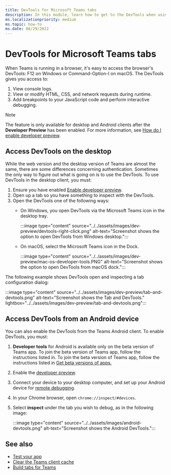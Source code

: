 ```yaml
---
title: DevTools for Microsoft Teams tabs
description: In this module, learn how to get to the DevTools when using the Microsoft Teams Desktop Client and debugging.
ms.localizationpriority: medium
ms.topic: how-to
ms.date: 08/29/2022
---
```


# DevTools for Microsoft Teams tabs

When Teams is running in a browser, it's easy to access the browser's DevTools: F12 on Windows or Command-Option-I on macOS. The DevTools gives you access to:

1. View console logs.
1. View or modify HTML, CSS, and network requests during runtime.
1. Add breakpoints to your JavaScript code and perform interactive debugging.

> [!NOTE]
> The feature is only available for desktop and Android clients after the **Developer Preview** has been enabled. For more information, see [How do I enable developer preview](~/resources/dev-preview/developer-preview-intro.md).

## Access DevTools on the desktop

While the web version and the desktop version of Teams are almost the same, there are some differences concerning authentication. Sometimes the only way to figure out what is going on is to use the DevTools. To use DevTools in the desktop client, you must:

1. Ensure you have enabled [Enable developer preview](../../resources/dev-preview/developer-preview-intro.md#enable-developer-preview).
1. Open up a tab so you have something to inspect with the DevTools.
1. Open the DevTools one of the following ways:
    * On Windows, you open DevTools via the Microsoft Teams icon in the desktop tray.

      :::image type="content" source="../../assets/images/dev-preview/devtools-right-click.png" alt-text="Screenshot shows the option to open DevTools from Windows desktop.":::

    * On macOS, select the Microsoft Teams icon in the Dock.

      :::image type="content" source="../../assets/images/dev-preview/mac-os-developer-tools.PNG" alt-text="Screenshot shows the option to open DevTools from macOS dock.":::

The following example shows DevTools open and inspecting a tab configuration dialog:

   :::image type="content" source="../../assets/images/dev-preview/tab-and-devtools.png" alt-text="Screenshot shows the Tab and DevTools." lightbox="../../assets/images/dev-preview/tab-and-devtools.png":::

## Access DevTools from an Android device

You can also enable the DevTools from the Teams Android client. To enable DevTools, you must:

1. **Developer tools** for Android is available only on the beta version of Teams app. To join the beta version of Teams app, follow the instructions listed in. To join the beta version of Teams app, follow the instructions listed in [Get beta versions of apps.](https://support.google.com/googleplay/answer/7003180?hl=en#:~:text=Get%20beta%20versions%20of%20apps)
1. Enable the [developer preview](~/resources/dev-preview/developer-preview-intro.md).
1. Connect your device to your desktop computer, and set up your Android device for [remote debugging](https://developers.google.com/web/tools/chrome-devtools/remote-debugging/).
1. In your Chrome browser, open `chrome://inspect/#devices`.
1. Select **inspect** under the tab you wish to debug, as in the following image:

   :::image type="content" source="../../assets/images/android-devtools.png" alt-text="Screenshot shows the Android DevTools.":::

## See also

* [Test your app](../../concepts/build-and-test/test-app-overview.md)
* [Clear the Teams client cache](/microsoftteams/troubleshoot/teams-administration/clear-teams-cache)
* [Build tabs for Teams](../what-are-tabs.md)
